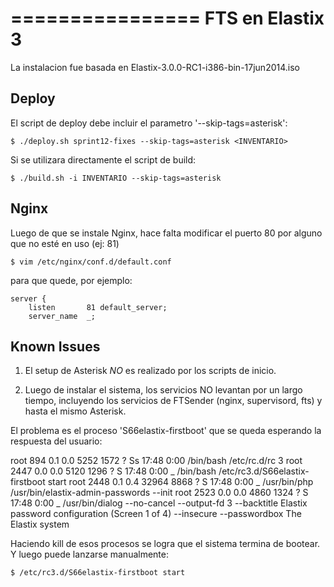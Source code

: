 ================
FTS en Elastix 3
================

La instalacion fue basada en Elastix-3.0.0-RC1-i386-bin-17jun2014.iso


Deploy
------

El script de deploy debe incluir el parametro '--skip-tags=asterisk':

    $ ./deploy.sh sprint12-fixes --skip-tags=asterisk <INVENTARIO>

Si se utilizara directamente el script de build:

    $ ./build.sh -i INVENTARIO --skip-tags=asterisk
 

Nginx
-----

Luego de que se instale Nginx, hace falta modificar el puerto 80
por alguno que no esté en uso (ej: 81)

    $ vim /etc/nginx/conf.d/default.conf

para que quede, por ejemplo:
    
	server {
    	listen       81 default_server;
    	server_name  _;


Known Issues
------------

1. El setup de Asterisk *NO* es realizado por los scripts de inicio.

2. Luego de instalar el sistema, los servicios NO levantan por un largo tiempo,
incluyendo los servicios de FTSender (nginx, supervisord, fts) y hasta
el mismo Asterisk.

El problema es el proceso 'S66elastix-firstboot' que se queda esperando
la respuesta del usuario:

root       894  0.1  0.0   5252  1572 ?        Ss   17:48   0:00 /bin/bash /etc/rc.d/rc 3
root      2447  0.0  0.0   5120  1296 ?        S    17:48   0:00  \_ /bin/bash /etc/rc3.d/S66elastix-firstboot start
root      2448  0.1  0.4  32964  8868 ?        S    17:48   0:00      \_ /usr/bin/php /usr/bin/elastix-admin-passwords --init
root      2523  0.0  0.0   4860  1324 ?        S    17:48   0:00          \_ /usr/bin/dialog --no-cancel --output-fd 3 --backtitle Elastix password configuration (Screen 1 of 4) --insecure --passwordbox The Elastix system 

Haciendo kill de esos procesos se logra que el sistema termina de bootear. Y luego
puede lanzarse manualmente:

    $ /etc/rc3.d/S66elastix-firstboot start
